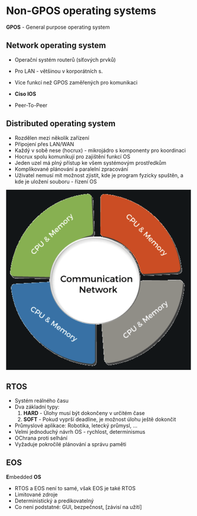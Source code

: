 # Non-GPOS operating systems

**GPOS** - General purpose operating system

## Network operating system

- Operační systém routerů (síťových prvků)
- Pro LAN - většinou v korporátních s.
- Více funkcí než GPOS zaměřených pro komunikaci
- **Ciso IOS**

- Peer-To-Peer

## Distributed operating system

- Rozdělen mezi několik zařízení
- Připojení přes LAN/WAN
- Každý v sobě nese (hocrux) - mikrojádro s komponenty pro koordinaci
- Hocrux spolu komunikují pro zajištění funkcí OS
- Jeden uzel má plný přístup ke všem systémovým prostředkům
- Komplikované plánování a paralelní zpracování
- Uživatel nemusí mít možnost zjistit, kde je program fyzicky spuštěn, a kde je uložení souboru - řízení OS

![Non-GPOS operating systems](images/001_non_gpos.png)

## RTOS

- Systém reálného času
- Dva základní typy:
  1. **HARD** - Úlohy musí být dokončeny v určitém čase
  2. **SOFT** - Pokud vyprší deadline, je možnost úlohu ještě dokončit
- Průmyslové aplikace: Robotika, letecký průmysl, …
- Velmi jednoduchý návrh OS - rychlost, determinismus
- OChrana proti selhání
- Vyžaduje pokročilé plánování a správu paměti

## EOS

**E**mbedded **OS**

- RTOS a EOS není to samé, však EOS je také RTOS
- Limitované zdroje
- Deterministický a predikovatelný
- Co není podstatné: GUI, bezpečnost, [závisí na užití]
